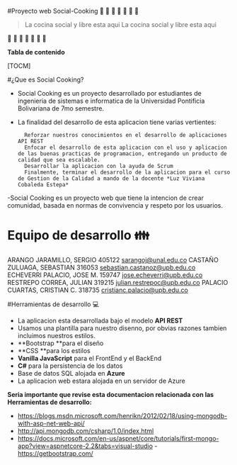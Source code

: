#Proyecto web Social-Cooking 
 🍷 🍴 🍕 🍔 🍟 🍗 🍖
 
> La cocina social y libre esta aqui La cocina social y libre esta aqui

👦 👧 👩 👨  👴 👲 👳

**Tabla de contenido**

[TOCM]

#¿Que es Social Cooking?
- Social Cooking es un proyecto desarrollado por estudiantes de ingenieria de sistemas e informatica de la Universidad Pontificia Bolivariana de 7mo semestre.
- La finalidad del desarrollo de esta aplicacion tiene varias vertientes:

		Reforzar nuestros conocimientos en el desarrollo de aplicaciones API REST
		Enfocar el desarrollo de esta aplicacion con el uso y aplicacion de las buenas practicas de programacion, entregando un producto de calidad que sea escalable.
		Desarrollar la aplicacion con la ayuda de Scrum
		Finalmente, terminar el desarrollo de la aplicacion para el curso de Gestion de la Calidad a mando de la docente *Luz Viviana Cobaleda Estepa*

-Social Cooking es un proyecto web que tiene la intencion de crear comunidad, basada en normas de convivencia y respeto por los usuarios.

# Equipo de desarrollo 👪 
ARANGO JARAMILLO, SERGIO	405122	sarangoj@unal.edu.co
CASTAÑO ZULUAGA, SEBASTIAN	316053	sebastian.castanoz@upb.edu.co
ECHEVERRI PALACIO, JOSE M.	159747	jose.echeverri@upb.edu.co
RESTREPO CORREA, JULIAN	319215	julian.restrepoc@upb.edu.co
PALACIO CUARTAS, CRISTIAN C.	318735	cristianc.palacio@upb.edu.co

#Herramientas de desarrollo 💻
- La aplicacion esta desarrollada bajo el modelo **API REST**
- Usamos una plantilla para nuestro disenno, por obvias razones tambien incluimos nuestros estilos.
- **Bootstrap **para el diseño
- **CSS **para los estilos
- **Vanilla JavaScript** para el FrontEnd y el BackEnd
- **C#** para la persistencia de los datos
- Base de datos SQL alojada en **Azure**
- La aplicacion web estara alojada en un servidor de Azure


**Seria importante que revise esta documentacion relacionada con las Herramientas de desarrollo:**
-  https://blogs.msdn.microsoft.com/henrikn/2012/02/18/using-mongodb-with-asp-net-web-api/
-  http://api.mongodb.com/csharp/1.0/index.html
-  https://docs.microsoft.com/en-us/aspnet/core/tutorials/first-mongo-app?view=aspnetcore-2.2&tabs=visual-studio
-https://getbootstrap.com/
